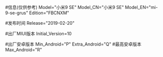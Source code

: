 #信息(仅供参考)
Model="小米9 SE"
Model_CN="小米9 SE"
Model_EN="mi-9-se-grus"
Edition="FBCNXM"

#发布时间
Release="2019-02-20"

#出厂MIUI版本
Initial_Version=10

#出厂安卓版本
Min_Android="P"
Extra_Android="Q"
#最高安卓版本
Max_Android="R"
